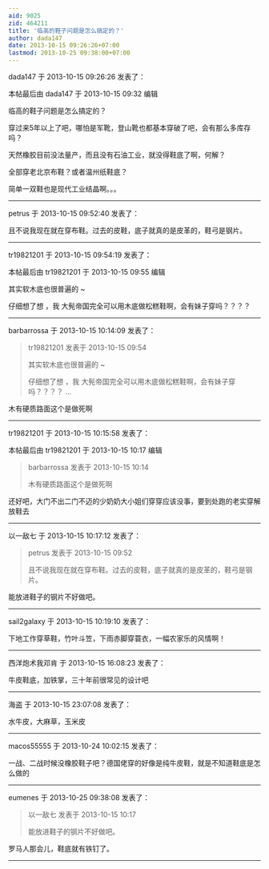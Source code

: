 ```yaml
---
aid: 9025
zid: 464211
title: '临高的鞋子问题是怎么搞定的？'
author: dada147
date: 2013-10-15 09:26:26+07:00
lastmod: 2013-10-25 09:38:00+07:00
---
```


dada147 于 2013-10-15 09:26:26 发表了：

本帖最后由 dada147 于 2013-10-15 09:32 编辑 

临高的鞋子问题是怎么搞定的？

穿过来5年以上了吧，哪怕是军靴，登山靴也都基本穿破了吧，会有那么多库存吗？

天然橡胶目前没法量产，而且没有石油工业，就没得鞋底了啊，何解？

全部穿老北京布鞋？或者温州纸鞋底？

简单一双鞋也是现代工业结晶啊。。。

---------

petrus 于 2013-10-15 09:52:40 发表了：

且不说我现在就在穿布鞋。过去的皮鞋，底子就真的是皮革的，鞋弓是钢片。

---------

tr19821201 于 2013-10-15 09:54:19 发表了：

本帖最后由 tr19821201 于 2013-10-15 09:55 编辑 

其实软木底也很普遍的 ~

仔细想了想 ，我 大髡帝国完全可以用木底做松糕鞋啊，会有妹子穿吗？？？？

---------

barbarrossa 于 2013-10-15 10:14:09 发表了：

> tr19821201 发表于 2013-10-15 09:54
> 
> 其实软木底也很普遍的 ~
> 
> 仔细想了想 ，我 大髡帝国完全可以用木底做松糕鞋啊，会有妹子穿吗？？？？ ...



木有硬质路面这个是做死啊

---------

tr19821201 于 2013-10-15 10:15:58 发表了：

本帖最后由 tr19821201 于 2013-10-15 10:17 编辑 


> 
> barbarrossa 发表于 2013-10-15 10:14
> 
> 木有硬质路面这个是做死啊



还好吧，大门不出二门不迈的少奶奶大小姐们穿穿应该没事，要到处跑的老实穿解放鞋去

---------

以一敌七 于 2013-10-15 10:17:12 发表了：

> petrus 发表于 2013-10-15 09:52
> 
> 且不说我现在就在穿布鞋。过去的皮鞋，底子就真的是皮革的，鞋弓是钢片。



能放进鞋子的钢片不好做吧。

---------

sail2galaxy 于 2013-10-15 10:19:10 发表了：

下地工作穿草鞋，竹叶斗笠，下雨赤脚穿蓑衣，一幅农家乐的风情啊！

---------

西洋炮术我邓肯 于 2013-10-15 16:08:23 发表了：

牛皮鞋底，加铁掌，三十年前很常见的设计吧

---------

海盗 于 2013-10-15 23:07:08 发表了：

水牛皮，大麻草，玉米皮

---------

macos55555 于 2013-10-24 10:02:15 发表了：

一战、二战时候没橡胶鞋子吧？德国佬穿的好像是纯牛皮鞋，就是不知道鞋底是怎么做的

---------

eumenes 于 2013-10-25 09:38:08 发表了：

> 以一敌七 发表于 2013-10-15 10:17
> 
> 能放进鞋子的钢片不好做吧。



罗马人那会儿，鞋底就有铁钉了。

---------

